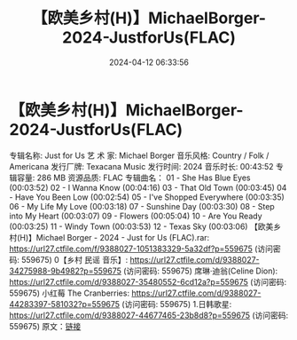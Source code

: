 ﻿---
title: 【欧美乡村(H)】MichaelBorger-2024-JustforUs(FLAC)
date: 2024-04-12 06:33:56
categories: 外语音乐
tags: 外语音乐
---
# 【欧美乡村(H)】MichaelBorger-2024-JustforUs(FLAC)

专辑名称: Just for Us
艺 术 家: Michael Borger
音乐风格: Country / Folk / Americana
发行厂牌: Texacana Music
发行时间: 2024
音乐时长: 00:43:52
专辑容量: 286 MB
资源品质: FLAC
专辑曲名：
01 - She Has Blue Eyes (00:03:52)
02 - I Wanna Know (00:04:16)
03 - That Old Town (00:03:45)
04 - Have You Been Low (00:02:54)
05 - I've Shopped Everywhere (00:03:35)
06 - My Life My Love (00:03:18)
07 - Sunshine Day (00:03:30)
08 - Step into My Heart (00:03:07)
09 - Flowers (00:05:04)
10 - Are You Ready (00:03:25)
11 - Windy Town (00:03:53)
12 - Texas Sky (00:03:06)
【欧美乡村(H)】Michael Borger - 2024 - Just for Us (FLAC).rar:
https://url27.ctfile.com/f/9388027-1051383329-5a32df?p=559675
(访问密码: 559675)
0【乡村 民谣 音乐】: https://url27.ctfile.com/d/9388027-34275988-9b4982?p=559675
(访问密码: 559675)
席琳·迪翁(Celine Dion): https://url27.ctfile.com/d/9388027-35480552-6cd12a?p=559675
(访问密码: 559675)
小红莓 The Cranberries: https://url27.ctfile.com/d/9388027-44283397-581032?p=559675
(访问密码: 559675)
1.日韩歌星: https://url27.ctfile.com/d/9388027-44677465-23b8d8?p=559675
(访问密码: 559675)
原文：[链接](https://blog.sina.com.cn/s/blog_1647c7e760103154g.html)